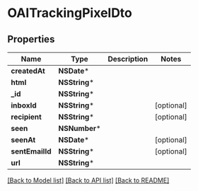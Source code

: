 # OAITrackingPixelDto

## Properties
Name | Type | Description | Notes
------------ | ------------- | ------------- | -------------
**createdAt** | **NSDate*** |  | 
**html** | **NSString*** |  | 
**_id** | **NSString*** |  | 
**inboxId** | **NSString*** |  | [optional] 
**recipient** | **NSString*** |  | [optional] 
**seen** | **NSNumber*** |  | 
**seenAt** | **NSDate*** |  | [optional] 
**sentEmailId** | **NSString*** |  | [optional] 
**url** | **NSString*** |  | 

[[Back to Model list]](../README#documentation-for-models) [[Back to API list]](../README#documentation-for-api-endpoints) [[Back to README]](../README)


